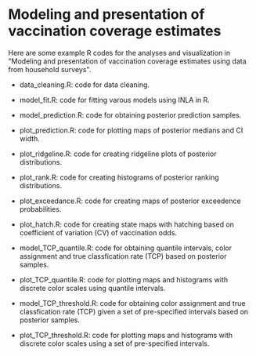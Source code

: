 # Modeling and presentation of vaccination coverage estimates

Here are some example R codes for the analyses and visualization in "Modeling and presentation of vaccination coverage estimates using data from household surveys".

- data_cleaning.R: code for data cleaning.
- model_fit.R: code for fitting varous models using INLA in R. 
- model_prediction.R: code for obtaining posterior prediction samples.
- plot_prediction.R: code for plotting maps of posterior medians and CI width. 
- plot_ridgeline.R: code for creating ridgeline plots of posterior distributions.
- plot_rank.R: code for creating histograms of posterior ranking distributions.
- plot_exceedance.R: code for creating maps of posterior exceedence probabilities.
- plot_hatch.R: code for creating state maps with hatching based on coefficient of variation (CV) of vaccination odds.

- model_TCP_quantile.R: code for obtaining quantile intervals, color assignment and true classfication rate (TCP) based on posterior samples. 
- plot_TCP_quantile.R: code for plotting maps and histograms with discrete color scales using quantile intervals.

- model_TCP_threshold.R:	code for obtaining color assignment and true classfication rate (TCP) given a set of pre-specified intervals based on posterior samples. 
- plot_TCP_threshold.R:	code for plotting maps and histograms with discrete color scales using a set of pre-specified intervals.
